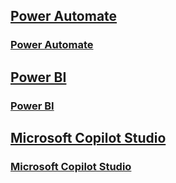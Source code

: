 ## [Power Automate](https://learn.microsoft.com/en-us/power-automate/)
### [Power Automate](./PowerAutomate/PowerAutomate.md)

## [Power BI](https://learn.microsoft.com/en-us/power-bi/)
### [Power BI](./PowerBI/PowerBI.md)

## [Microsoft Copilot Studio](https://learn.microsoft.com/en-us/microsoft-copilot-studio/)
### [Microsoft Copilot Studio](./CopilotStudio/CopilotStudio.md)